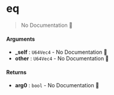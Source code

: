 # eq

> No Documentation 🚧

#### Arguments

- **\_self** : `U64Vec4` \- No Documentation 🚧
- **other** : `U64Vec4` \- No Documentation 🚧

#### Returns

- **arg0** : `bool` \- No Documentation 🚧
